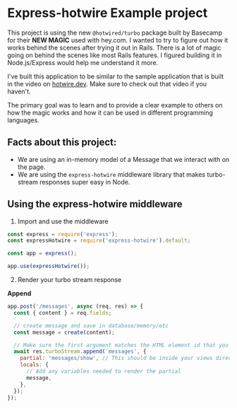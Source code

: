# Express-hotwire Example project

This project is using the new `@hotwired/turbo` package built by Basecamp for their **NEW MAGIC** used with hey.com. I wanted to try to figure out how it works behind the scenes after trying it out in Rails. There is a lot of magic going on behind the scenes like most Rails features. I figured building it in Node.js/Express would help me understand it more.

I've built this application to be similar to the sample application that is built in the video on [hotwire.dev](https://hotwire.dev). Make sure to check out that video if you haven't.

The primary goal was to learn and to provide a clear example to others on how the magic works and how it can be used in different programming languages.

## Facts about this project:

- We are using an in-memory model of a Message that we interact with on the page.
- We are using the `express-hotwire` middleware library that makes turbo-stream responses super easy in Node.

## Using the express-hotwire middleware

1.  Import and use the middleware

```js
const express = require('express');
const expressHotwire = require('express-hotwire').default;

const app = express();

app.use(expressHotwire());
```

2.  Render your turbo stream response

**Append**

```js
app.post('/messages', async (req, res) => {
  const { content } = req.fields;

  // create message and save in database/memory/etc
  const message = create(content);

  // Make sure the first argument matches the HTML element id that you want to append a child to
  await res.turboStream.append('messages', {
    partial: 'messages/show', // This should be inside your views directory as views/messages/show.ejs
    locals: {
      // Add any variables needed to render the partial
      message,
    },
  });
});
```
